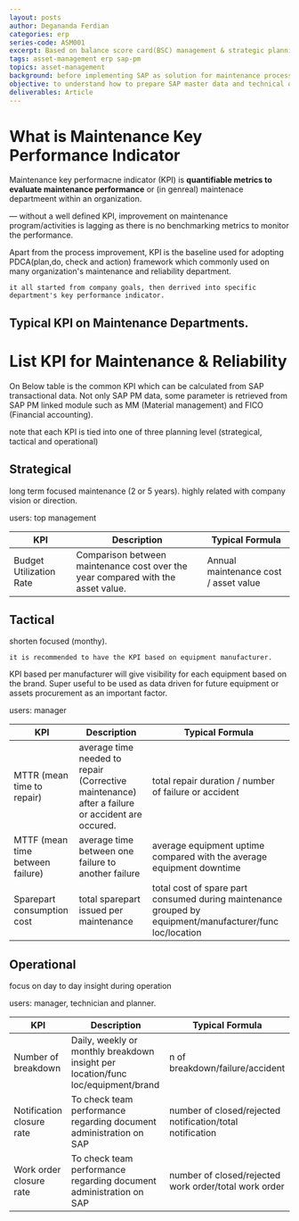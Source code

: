 ```yaml
---
layout: posts
author: Degananda Ferdian
categories: erp
series-code: ASM001
excerpt: Based on balance score card(BSC) management & strategic planning framework, KPI is located on the center(core) of the process. Hence, SAP PM configuration should not only depend on the organization structure business process but should also factor in the target KPI. the solution design should be crafted in order to achieve the KPI  
tags: asset-management erp sap-pm
topics: asset-management
background: before implementing SAP as solution for maintenance process management on organization, it is advised to determine the target key performance indicator which will be obtained from SAP PM.
objective: to understand how to prepare SAP master data and technical object before apply it into mainteance plan.
deliverables: Article
---
```


# What is Maintenance Key Performance Indicator

Maintenance key performacne indicator (KPI) is **quantifiable metrics to evaluate maintenance performance** or (in genreal) maintenace departmeent within an organization.

&mdash; without a well defined KPI, improvement on maintenance program/activities is lagging as there is no benchmarking metrics to monitor the performance. 

Apart from the process improvement, KPI is the baseline used for adopting PDCA(plan,do, check and action) framework which commonly used on many organization's maintenance and reliability department.

    it all started from company goals, then derrived into specific department's key performance indicator.

## Typical KPI on Maintenance Departments.

# List KPI for Maintenance & Reliability 

On Below table is the common KPI which can be calculated from SAP transactional data. Not only SAP PM data, some parameter is retrieved from SAP PM linked module such as MM (Material management) and FICO (Financial accounting).

note that each KPI is tied into one of three planning level (strategical, tactical and operational)

## Strategical

long term focused maintenance (2 or 5 years). highly related with company vision or direction.

users: top management

| KPI                     | Description                                                                      | Typical Formula                       |
| ----------------------- | -------------------------------------------------------------------------------- | ------------------------------------- |
| Budget Utilization Rate | Comparison between maintenance cost over the year compared with the asset value. | Annual maintenance cost / asset value |


## Tactical

shorten focused (monthy).

    it is recommended to have the KPI based on equipment manufacturer.

KPI based per manufacturer will give visibility for each equipment based on the brand. Super useful to be used as data driven for future equipment or assets procurement as an important factor.

users: manager

| KPI                              | Description                                                                                      | Typical Formula                                                                                          |
| -------------------------------- | ------------------------------------------------------------------------------------------------ | -------------------------------------------------------------------------------------------------------- |
| MTTR (mean time to repair)       | average time needed  to repair (Corrective maintenance) after a failure or accident are occured. | total repair duration / number of failure or accident                                                    |
| MTTF (mean time between failure) | average time between one failure to another failure                                              | average equipment uptime compared with the average equipment downtime                                    |
| Sparepart consumption cost       | total sparepart issued per maintenance                                                           | total cost of spare part consumed during maintenance grouped by equipment/manufacturer/func loc/location |

## Operational

focus on day to day insight during operation

users: manager, technician and planner.

| KPI                       | Description                                                                               | Typical Formula                                           |
| ------------------------- | ----------------------------------------------------------------------------------------- | --------------------------------------------------------- |
| Number of breakdown       | Daily, weekly or monthly breakdown insight          per location/func loc/equipment/brand | n of breakdown/failure/accident                           |
| Notification closure rate | To check team performance regarding document administration on SAP                        | number of closed/rejected notification/total notification |
| Work order closure rate   | To check team performance regarding document administration on SAP                        | number of closed/rejected work order/total work order     |